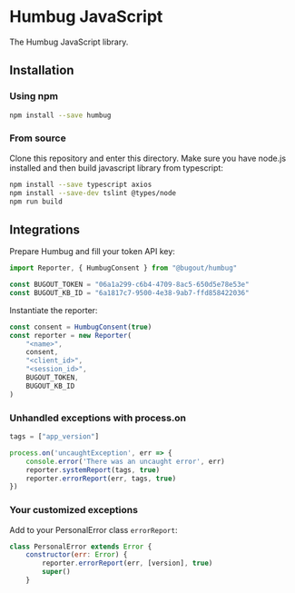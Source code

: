 # Humbug JavaScript

The Humbug JavaScript library.

## Installation

### Using npm

```bash
npm install --save humbug
```

### From source

Clone this repository and enter this directory. Make sure you have node.js installed and then build javascript library from typescript:
```bash
npm install --save typescript axios
npm install --save-dev tslint @types/node
npm run build
```

## Integrations

Prepare Humbug and fill your token API key:
```javascript
import Reporter, { HumbugConsent } from "@bugout/humbug"

const BUGOUT_TOKEN = "06a1a299-c6b4-4709-8ac5-650d5e78e53e"
const BUGOUT_KB_ID = "6a1817c7-9500-4e38-9ab7-ffd858422036"
```

Instantiate the reporter:
```javascript
const consent = HumbugConsent(true)
const reporter = new Reporter(
    "<name>", 
    consent, 
    "<client_id>", 
    "<session_id>", 
    BUGOUT_TOKEN, 
    BUGOUT_KB_ID
)
```

### Unhandled exceptions with process.on

```javascript
tags = ["app_version"]

process.on('uncaughtException', err => {
    console.error('There was an uncaught error', err)
    reporter.systemReport(tags, true)
    reporter.errorReport(err, tags, true)
})
```

### Your customized exceptions

Add to your PersonalError class `errorReport`:
```javascript
class PersonalError extends Error {
    constructor(err: Error) {
        reporter.errorReport(err, [version], true)
        super()
    }
```
